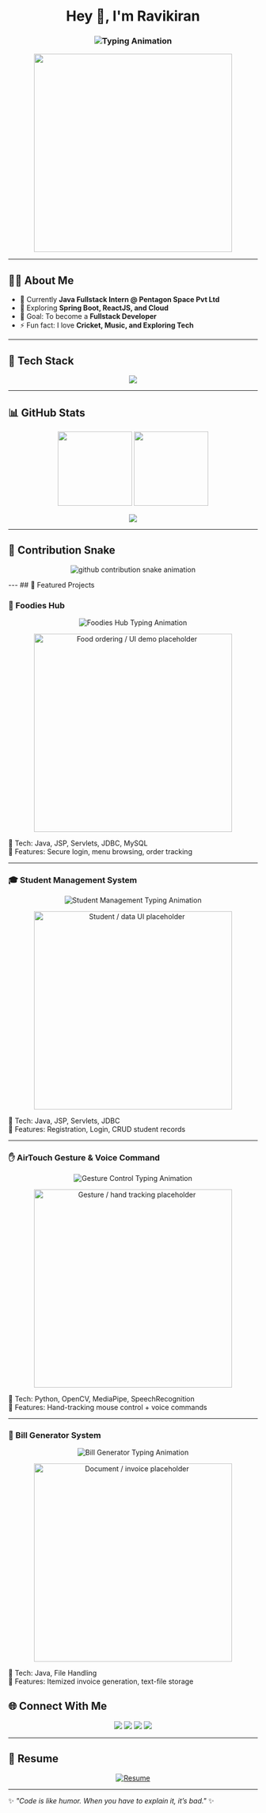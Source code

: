 <!-- Profile Header -->
<h1 align="center">Hey 👋, I'm Ravikiran</h1>
<h3 align="center">
  <img src="https://readme-typing-svg.demolab.com?font=Fira+Code&size=25&pause=1000&color=00C2FF&center=true&vCenter=true&width=600&lines=Java+Developer;Fullstack+Learner;Tech+Explorer;Open+Source+Contributor" alt="Typing Animation" />
</h3>

<p align="center">
  <img src="https://media.giphy.com/media/qgQUggAC3Pfv687qPC/giphy.gif" width="400"/>
</p>

---

## 👨‍💻 About Me
- 🔭 Currently **Java Fullstack Intern @ Pentagon Space Pvt Ltd**  
- 🌱 Exploring **Spring Boot, ReactJS, and Cloud**  
- 🎯 Goal: To become a **Fullstack Developer**  
- ⚡ Fun fact: I love **Cricket, Music, and Exploring Tech**  

---

## 🚀 Tech Stack  
<p align="center">
  <img src="https://skillicons.dev/icons?i=java,spring,mysql,html,css,js,react,python,django,git,github,linux,vscode,eclipse,intellij&theme=light" />
</p>

---

## 📊 GitHub Stats  
<p align="center">
  <img src="https://github-readme-stats.vercel.app/api?username=ravi5781&theme=react&show_icons=true&hide_border=true" height="150"/>
  <img src="https://github-readme-streak-stats.herokuapp.com?user=ravi5781&theme=react&hide_border=true" height="150"/>
</p>

<p align="center">
  <img src="https://github-profile-trophy.vercel.app/?username=ravi5781&theme=radical&no-frame=true&row=1&column=6" />
</p>

---

## 🐍 Contribution Snake  
<p align="center">
  <!-- Dark mode -->
  <picture>
    <source media="(prefers-color-scheme: dark)" srcset="https://raw.githubusercontent.com/ravi5781/ravi5781/output/snake-dark.svg" />
    <!-- Light mode -->
    <source media="(prefers-color-scheme: light)" srcset="https://raw.githubusercontent.com/ravi5781/ravi5781/output/snake.svg" />
    <img alt="github contribution snake animation" src="https://raw.githubusercontent.com/ravi5781/ravi5781/output/snake.svg" />
  </picture>
</p>
---
## 🌟 Featured Projects  

### 🍔 Foodies Hub  
<p align="center">
  <img src="https://readme-typing-svg.demolab.com?font=Fira+Code&size=22&pause=1000&color=00C2FF&center=true&vCenter=true&width=500&lines=🍔+Foodies+Hub;Online+Food+Ordering;Java+%7C+JSP+%7C+MySQL" alt="Foodies Hub Typing Animation" />
</p>

<p align="center">
  <a href="https://github.com/ravi5781/Foodies-Hub">
    <!-- sample food / recipe gif placeholder -->
    <img src="https://media.giphy.com/media/3o7aD6LuxEvkRBgOBy/giphy.gif" width="400" alt="Food ordering / UI demo placeholder" />
  </a>
</p>

🔹 Tech: Java, JSP, Servlets, JDBC, MySQL  
🔹 Features: Secure login, menu browsing, order tracking  

---

### 🎓 Student Management System  
<p align="center">
  <img src="https://readme-typing-svg.demolab.com?font=Fira+Code&size=22&pause=1000&color=00C2FF&center=true&vCenter=true&width=500&lines=🎓+Student+Management;CRUD+Operations;Java+%7C+JSP+%7C+JDBC" alt="Student Management Typing Animation" />
</p>

<p align="center">
  <a href="https://github.com/ravi5781/student_management">
    <!-- using a generic “list / table UI” gif as placeholder -->
    <img src="https://media.giphy.com/media/26ufnwz3wDUli7GU0/giphy.gif" width="400" alt="Student / data UI placeholder" />
  </a>
</p>

🔹 Tech: Java, JSP, Servlets, JDBC  
🔹 Features: Registration, Login, CRUD student records  

---

### ✋ AirTouch Gesture & Voice Command  
<p align="center">
  <img src="https://readme-typing-svg.demolab.com?font=Fira+Code&size=22&pause=1000&color=00C2FF&center=true&vCenter=true&width=500&lines=✋+AirTouch+Gesture+%26+Voice;Hand+Tracking+%7C+Voice;Python+%7C+OpenCV+%7C+MediaPipe" alt="Gesture Control Typing Animation" />
</p>

<p align="center">
  <a href="https://github.com/ravi5781/AirTouch-Gesture-and-Voice-Command-Interface-for-PCs">
    <!-- placeholder showing motion / control UI -->
    <img src="https://media.giphy.com/media/3o7aD2saalBwwftBIY/giphy.gif" width="400" alt="Gesture / hand tracking placeholder" />
  </a>
</p>

🔹 Tech: Python, OpenCV, MediaPipe, SpeechRecognition  
🔹 Features: Hand-tracking mouse control + voice commands  

---

### 🧾 Bill Generator System  
<p align="center">
  <img src="https://readme-typing-svg.demolab.com?font=Fira+Code&size=22&pause=1000&color=00C2FF&center=true&vCenter=true&width=500&lines=🧾+Bill+Generator+System;Invoice+Creation;Java+%7C+File+Handling" alt="Bill Generator Typing Animation" />
</p>

<p align="center">
  <a href="https://github.com/ravi5781/Bill_Generator_System">
    <!-- placeholder for document/invoice style UI -->
    <img src="https://media.giphy.com/media/l3vR1KkK1YWwcmfUk/giphy.gif" width="400" alt="Document / invoice placeholder" />
  </a>
</p>

🔹 Tech: Java, File Handling  
🔹 Features: Itemized invoice generation, text-file storage  

## 🌐 Connect With Me  
<p align="center">
  <a href="mailto:ravikiransh018@gmail.com"><img src="https://img.shields.io/badge/-Gmail-D14836?style=for-the-badge&logo=gmail&logoColor=white"></a>
  <a href="https://www.linkedin.com/in/ravikiransh17/"><img src="https://img.shields.io/badge/-LinkedIn-0077B5?style=for-the-badge&logo=linkedin&logoColor=white"></a>
  <a href="https://github.com/ravi5781"><img src="https://img.shields.io/badge/-GitHub-181717?style=for-the-badge&logo=github&logoColor=white"></a>
  <a href="https://instagram.com/rs_kumbar_18"><img src="https://img.shields.io/badge/-Instagram-E4405F?style=for-the-badge&logo=instagram&logoColor=white"></a>
</p>

---

## 📄 Resume  
<p align="center">
  <a href="https://drive.google.com/file/d/1ubjDSX5p9EMPiek0GYEf5rqIUm2ZFlCt/view?usp=drive_link" target="_blank">
    <img src="https://img.shields.io/badge/Download%20Resume-4285F4?style=for-the-badge&logo=google-drive&logoColor=white" alt="Resume"/>
  </a>
</p>

---

✨ *"Code is like humor. When you have to explain it, it’s bad."* ✨
